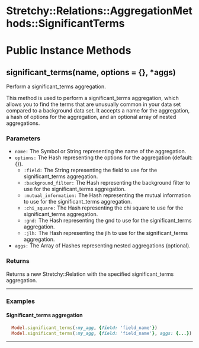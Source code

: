 # Stretchy::Relations::AggregationMethods::SignificantTerms [](#module-Stretchy::Relations::AggregationMethods::SignificantTerms) [](#top)

    

# Public Instance Methods

      
## significant_terms(name, options = {}, *aggs) [](#method-i-significant_terms)
         
Perform a significant_terms aggregation.

This method is used to perform a significant_terms aggregation, which allows you to find the terms that are unusually common in your data set compared to a background data set. It accepts a name for the aggregation, a hash of options for the aggregation, and an optional array of nested aggregations.

### Parameters

- `name:` The Symbol or String representing the name of the aggregation.
- `options:` The Hash representing the options for the aggregation (default: {}).
    - `:field:` The String representing the field to use for the significant_terms aggregation.
    - `:background_filter:` The Hash representing the background filter to use for the significant_terms aggregation.
    - `:mutual_information:` The Hash representing the mutual information to use for the significant_terms aggregation.
    - `:chi_square:` The Hash representing the chi square to use for the significant_terms aggregation.
    - `:gnd:` The Hash representing the gnd to use for the significant_terms aggregation.
    - `:jlh:` The Hash representing the jlh to use for the significant_terms aggregation.
- `aggs:` The Array of Hashes representing nested aggregations (optional).

### Returns
Returns a new Stretchy::Relation with the specified significant_terms aggregation.

---

### Examples

#### Significant_terms aggregation

```ruby
  Model.significant_terms(:my_agg, {field: 'field_name'})
  Model.significant_terms(:my_agg, {field: 'field_name'}, aggs: {...})
```  
        
---

